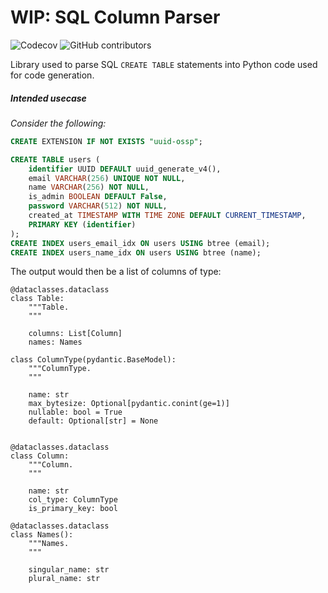 # WIP: SQL Column Parser

![Codecov](https://img.shields.io/codecov/c/gh/nymann/sql-column-parser)
![GitHub contributors](https://img.shields.io/github/contributors/nymann/sql-column-parser)

Library used to parse SQL `CREATE TABLE` statements into Python code used for code generation.


##### Intended usecase
*Consider the following:*
```SQL
CREATE EXTENSION IF NOT EXISTS "uuid-ossp";

CREATE TABLE users (
    identifier UUID DEFAULT uuid_generate_v4(),
    email VARCHAR(256) UNIQUE NOT NULL,
    name VARCHAR(256) NOT NULL,
    is_admin BOOLEAN DEFAULT False,
    password VARCHAR(512) NOT NULL,
    created_at TIMESTAMP WITH TIME ZONE DEFAULT CURRENT_TIMESTAMP,
    PRIMARY KEY (identifier)
);
CREATE INDEX users_email_idx ON users USING btree (email);
CREATE INDEX users_name_idx ON users USING btree (name);
```

The output would then be a list of columns of type:
```Py
@dataclasses.dataclass
class Table:
    """Table.
    """

    columns: List[Column]
    names: Names

class ColumnType(pydantic.BaseModel):
    """ColumnType.
    """

    name: str
    max_bytesize: Optional[pydantic.conint(ge=1)]
    nullable: bool = True
    default: Optional[str] = None


@dataclasses.dataclass
class Column:
    """Column.
    """

    name: str
    col_type: ColumnType
    is_primary_key: bool

@dataclasses.dataclass
class Names():
    """Names.
    """

    singular_name: str
    plural_name: str
```
